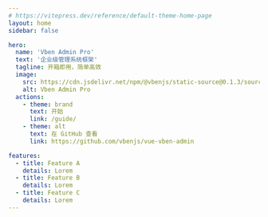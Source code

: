 ```yaml
---
# https://vitepress.dev/reference/default-theme-home-page
layout: home
sidebar: false

hero:
  name: 'Vben Admin Pro'
  text: '企业级管理系统框架'
  tagline: 开箱即用，简单高效
  image:
    src: https://cdn.jsdelivr.net/npm/@vbenjs/static-source@0.1.3/source/logo-v1.webp
    alt: Vben Admin Pro
  actions:
    - theme: brand
      text: 开始
      link: /guide/
    - theme: alt
      text: 在 GitHub 查看
      link: https://github.com/vbenjs/vue-vben-admin

features:
  - title: Feature A
    details: Lorem
  - title: Feature B
    details: Lorem
  - title: Feature C
    details: Lorem
---
```

